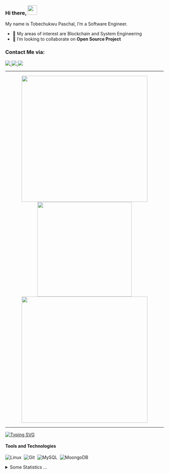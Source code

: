 ### Hi there, <img src="https://raw.githubusercontent.com/MartinHeinz/MartinHeinz/master/wave.gif" width="30px" height="30px" />

My name is Tobechukwu Paschal, I’m  a Software Engineer.
- 🌱 My areas of interest are Blockchain and System Engineering
- 👯 I’m looking to collaborate on **Open Source Project**

### Contact Me via:

<a href="https://www.linkedin.com/in/to/tobechi-paschal-1308a8192">
    <img src="https://img.shields.io/badge/-Linkedin-blue?style=flat-square&logo=linkedin">
</a>
<a href="mailto:ptobechi@outlook.com">
    <img src="https://img.shields.io/badge/-Email-blue?style=flat-square&logo=gmail&logoColor=white">
</a>
<a href="https://twitter.com/ptobechii">
    <img src="https://img.shields.io/badge/-Twitter-blue?style=flat-square&logo=twitter&logoColor=white">
</a>

----

<p align="center">
    <img src="https://github-readme-stats.vercel.app/api?username=ptobechi&show_icons=true&theme=white" width="400">
    <img src ="https://github-readme-stats.vercel.app/api/top-langs/?username=ptobechi&layout=compact&hide_border=true&bg_color=white&langs_count=6" width="300">
    <img src="https://github-readme-streak-stats.herokuapp.com?user=ptobechi&theme=white&hide_border=true" width="400">
</p>

----

[![Typing SVG](https://readme-typing-svg.demolab.com?font=avenir+nextt&pause=1000&color=CACACAFF&width=435&lines=Code%2C+as+clean+as+snow;Coding%2C+the+art+of+logic)](https://git.io/typing-svg)

#### Tools and Technologies

![Linux](https://img.shields.io/badge/Linux-FCC624?style=for-the-badge&logo=linux&logoColor=black)&nbsp;
![Git](https://img.shields.io/badge/GIT-E44C30?style=for-the-badge&logo=git&logoColor=white)&nbsp;
![MySQL](https://img.shields.io/badge/MySQL-00000F?style=for-the-badge&logo=mysql&logoColor=white)&nbsp;
![MoongoDB](https://img.shields.io/badge/MongoDB-316192?style=for-the-badge&logo=moongodb&logoColor=white)&nbsp;
<be></br>

<details>
  <summary>Some Statistics ...</summary><br/>
    
<!--START_SECTION:waka-->
![Code Time](http://img.shields.io/badge/Code%20Time-2%2C224%20hrs%2016%20mins-blue)

<!--![Profile Views](http://img.shields.io/badge/Profile%20Views-374-blue)-->
![Profile Views](https://komarev.com/ghpvc/?username=ptobechi&style=for-the-badge&color=0e75b6)

**🐱 My GitHub Data** 


</details>
